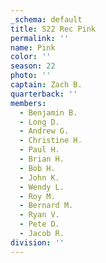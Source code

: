 ```yaml
---
_schema: default
title: S22 Rec Pink
permalink: ''
name: Pink
color: ''
season: 22
photo: ''
captain: Zach B.
quarterback: ''
members:
  - Benjamin B.
  - Long D.
  - Andrew G.
  - Christine H.
  - Paul H.
  - Brian H.
  - Bob H.
  - John K.
  - Wendy L.
  - Roy M.
  - Bernard M.
  - Ryan V.
  - Pete D.
  - Jacob R.
division: ''
---
```

